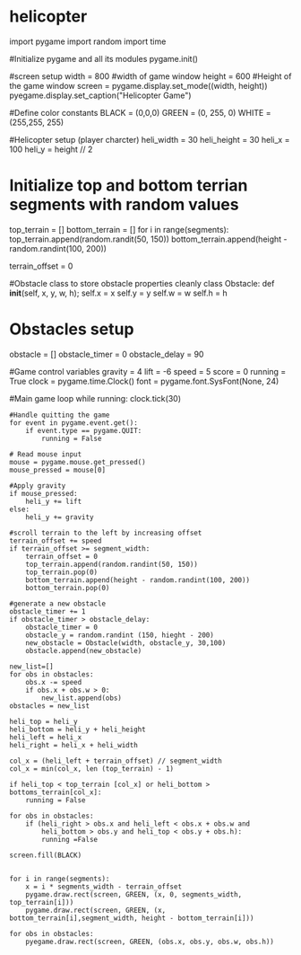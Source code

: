 # helicopter
import pygame
import random
import time

#Initialize pygame and all its modules
pygame.init()

#screen setup
width = 800		#width of game window
height = 600	#Height of the game window
screen = pygame.display.set_mode((width, height))
pyegame.display.set_caption("Helicopter Game")

#Define color constants
BLACK = (0,0,0)
GREEN = (0, 255, 0)
WHITE = (255,255, 255)

#Helicopter setup (player charcter)
heli_width = 30
heli_height = 30
heli_x = 100
heli_y = height // 2

# Initialize top and bottom terrian segments with random values
top_terrain = []
bottom_terrain = []
for i in range(segments):
    top_terrain.append(random.randit(50, 150))
    bottom_terrain.append(height - random.randint(100, 200))
    
terrain_offset = 0
    
#Obstacle class to store obstacle properties cleanly
class Obstacle:
    def __init__(self, x, y, w, h);
    self.x = x
    self.y = y
    self.w = w
    self.h = h
    
# Obstacles setup
obstacle = []
obstacle_timer = 0
obstacle_delay = 90

#Game control variables
gravity = 4
lift = -6
speed = 5
score = 0
running = True
clock = pygame.time.Clock()
font = pygame.font.SysFont(None, 24)

#Main game loop
while running:
    clock.tick(30)
    
    #Handle quitting the game
    for event in pygame.event.get():
        if event.type == pygame.QUIT:
            running = False
    
    # Read mouse input
    mouse = pygame.mouse.get_pressed()
    mouse_pressed = mouse[0]
    
    #Apply gravity
    if mouse_pressed:
        heli_y += lift
    else:
        heli_y += gravity
    
    #scroll terrain to the left by increasing offset
    terrain_offset += speed
    if terrain_offset >= segment_width:
        terrain_offset = 0
        top_terrain.append(random.randint(50, 150))
        top_terrain.pop(0)
        bottom_terrain.append(height - random.randint(100, 200))
        bottom_terrain.pop(0)
        
    #generate a new obstacle
    obstacle_timer += 1
    if obstacle_timer > obstacle_delay:
        obstacle_timer = 0
        obstacle_y = random.randint (150, hieght - 200)
        new_obstacle = Obstacle(width, obstacle_y, 30,100)
        obstacle.append(new_obstacle)
        
    new_list=[]
    for obs in obstacles:
        obs.x -= speed
        if obs.x + obs.w > 0:
            new_list.append(obs)
    obstacles = new_list
    
    heli_top = heli_y
    heli_bottom = heli_y + heli_height
    heli_left = heli_x
    heli_right = heli_x + heli_width
    
    col_x = (heli_left + terrain_offset) // segment_width
    col_x = min(col_x, len (top_terrain) - 1)
    
    if heli_top < top_terrain [col_x] or heli_bottom > bottoms_terrain[col_x]:
        running = False
        
    for obs in obstacles:
        if (heli_right > obs.x and heli_left < obs.x + obs.w and
            heli_bottom > obs.y and heli_top < obs.y + obs.h):
            running =False
            
    screen.fill(BLACK)
    
    
    for i in range(segments):
        x = i * segments_width - terrain_offset
        pygame.draw.rect(screen, GREEN, (x, 0, segments_width, top_terrain[i]))
        pygame.draw.rect(screen, GREEN, (x, bottom_terrain[i],segment_width, height - bottom_terrain[i]))
        
    for obs in obstacles:
        pyegame.draw.rect(screen, GREEN, (obs.x, obs.y, obs.w, obs.h))
